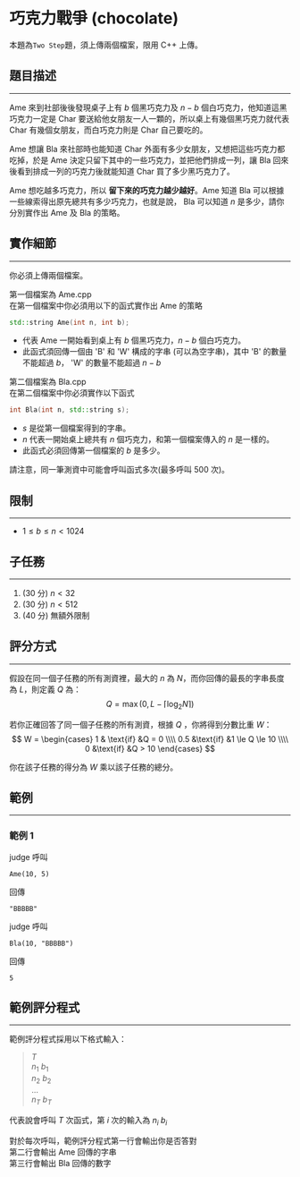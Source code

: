 # 巧克力戰爭 (chocolate) 
本題為`Two Step`題，須上傳兩個檔案，限用 C++ 上傳。

## 題目描述
----
Ame 來到社部後後發現桌子上有 $b$ 個黑巧克力及 $n - b$ 個白巧克力，他知道這黑巧克力一定是 Char 要送給他女朋友一人一顆的，所以桌上有幾個黑巧克力就代表 Char 有幾個女朋友，而白巧克力則是 Char 自己要吃的。

 Ame 想讓 Bla 來社部時也能知道 Char 外面有多少女朋友，又想把這些巧克力都吃掉，於是 Ame 決定只留下其中的一些巧克力，並把他們排成一列，讓 Bla 回來後看到排成一列的巧克力後就能知道 Char 買了多少黑巧克力了。
 
 Ame 想吃越多巧克力，所以 **留下來的巧克力越少越好**。Ame 知道 Bla 可以根據一些線索得出原先總共有多少巧克力，也就是說， Bla 可以知道 $n$ 是多少，請你分別實作出 Ame 及 Bla 的策略。

## 實作細節
----
你必須上傳兩個檔案。

第一個檔案為 Ame.cpp  
在第一個檔案中你必須用以下的函式實作出 Ame 的策略
```cpp
std::string Ame(int n, int b);
```

* 代表 Ame 一開始看到桌上有 $b$ 個黑巧克力，$n - b$ 個白巧克力。
* 此函式須回傳一個由 'B' 和 'W' 構成的字串 (可以為空字串)，其中 'B' 的數量不能超過 $b$， 'W' 的數量不能超過 $n - b$

第二個檔案為 Bla.cpp  
在第二個檔案中你必須實作以下函式
```cpp
int Bla(int n, std::string s);
```
* $s$ 是從第一個檔案得到的字串。
* $n$ 代表一開始桌上總共有 $n$ 個巧克力，和第一個檔案傳入的 $n$ 是一樣的。
* 此函式必須回傳第一個檔案的 $b$ 是多少。

請注意，同一筆測資中可能會呼叫函式多次(最多呼叫 500 次)。

<div style="page-break-after: always"></div>

## 限制
----
* $1 \le b \le n < 1024$


## 子任務
----
1. (30 分) $n < 32$
2. (30 分) $n < 512$
3. (40 分) 無額外限制

## 評分方式
----
假設在同一個子任務的所有測資裡，最大的 $n$ 為 $N$，而你回傳的最長的字串長度為 $L$，則定義 $Q$ 為：
$$
Q = \max(0, L - \lceil \log_2 N \rceil )
$$

若你正確回答了同一個子任務的所有測資，根據 $Q$ ，你將得到分數比重 $W$：
$$
W =
\begin{cases}
1 & \text{if} &Q = 0 \\\\
0.5  &\text{if} &1 \le Q \le 10 \\\\
0 &\text{if} &Q > 10
\end{cases}
$$

你在該子任務的得分為 $W$ 乘以該子任務的總分。

<div style="page-break-after: always"></div>

## 範例 
----
### 範例 1
judge 呼叫
```
Ame(10, 5)
```
回傳
```
"BBBBB"
```
judge 呼叫
```
Bla(10, "BBBBB")
```
回傳
```
5
```

## 範例評分程式
----
範例評分程式採用以下格式輸入：

>$T$  
>$n_1$  $b_1$  
>$n_2$  $b_2$  
>$...$  
>$n_T$  $b_T$


代表說會呼叫 $T$ 次函式，第 $i$ 次的輸入為 $n_i$  $b_i$

對於每次呼叫，範例評分程式第一行會輸出你是否答對  
第二行會輸出 Ame 回傳的字串  
第三行會輸出 Bla 回傳的數字
